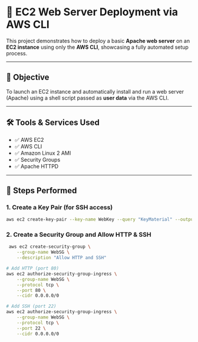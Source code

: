 # 🚀 EC2 Web Server Deployment via AWS CLI

This project demonstrates how to deploy a basic **Apache web server** on an **EC2 instance** using only the **AWS CLI**, showcasing a fully automated setup process.

---

## 📌 Objective

To launch an EC2 instance and automatically install and run a web server (Apache) using a shell script passed as **user data** via the AWS CLI.

---

## 🛠️ Tools & Services Used

- ✅ AWS EC2
- ✅ AWS CLI
- ✅ Amazon Linux 2 AMI
- ✅ Security Groups
- ✅ Apache HTTPD

---

## 🧾 Steps Performed

### 1. Create a Key Pair (for SSH access)
```bash
aws ec2 create-key-pair --key-name WebKey --query "KeyMaterial" --output text > WebKey.pem
```
### 2. Create a Security Group and Allow HTTP & SSH
```bash
 aws ec2 create-security-group \
    --group-name WebSG \
    --description "Allow HTTP and SSH"

# Add HTTP (port 80)
aws ec2 authorize-security-group-ingress \
    --group-name WebSG \
    --protocol tcp \
    --port 80 \
    --cidr 0.0.0.0/0

# Add SSH (port 22)
aws ec2 authorize-security-group-ingress \
    --group-name WebSG \
    --protocol tcp \
    --port 22 \
    --cidr 0.0.0.0/0
```
